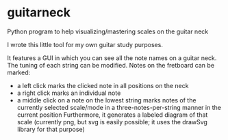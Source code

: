 # guitarneck
Python program to help visualizing/mastering scales on the guitar neck

I wrote this little tool for my own guitar study purposes.

It features a GUI in which you can see all the note names on a guitar neck.
The tuning of each string can be modified.
Notes on the fretboard can be marked:
- a left click marks the clicked note in all positions on the neck
- a right click marks an individual note
- a middle click on a note on the lowest string marks notes of the currently selected scale/mode in a three-notes-per-string manner in the current position
  Furthermore, it generates a labeled diagram of that scale (currently png, but svg is easily possible; it uses the drawSvg library for that purpose)
